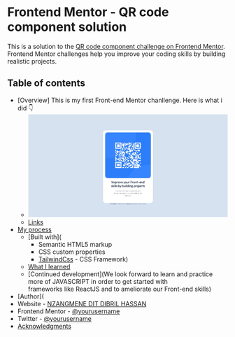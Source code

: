 # Frontend Mentor - QR code component solution

This is a solution to the [QR code component challenge on Frontend Mentor](https://www.frontendmentor.io/challenges/qr-code-component-iux_sIO_H). Frontend Mentor challenges help you improve your coding skills by building realistic projects. 

## Table of contents

- [Overview] This is my first Front-end Mentor chanllenge. Here is what i did  👇
  - ![](../screenshot/Web%20capture_10-1-2023_172640_127.0.0.1.jpeg)
  - [Links](https://qrcodechallengebyg87code.netlify.app/)
- [My process](#my-process)
  - [Built with](
      - Semantic HTML5 markup
      - CSS custom properties
      - [TailwindCss](https://tailwindcss.com/) - CSS Framework)
  - [What I learned](-to)
  - [Continued development](We look forward to learn and practice more of JAVASCRIPT in order to get started with       
    frameworks like ReactJS and to ameliorate our Front-end skills)
- [Author](
- Website - [NZANGMENE DIT DIBRIL HASSAN](https://g87code.my.canva.site)
- Frontend Mentor - [@yourusername](https://www.frontendmentor.io/profile/G87git)
- Twitter - [@yourusername](https://www.twitter.com/g87code)
- [Acknowledgments](#acknowledgments)
